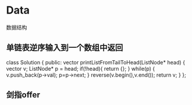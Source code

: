 # Data
数据结构

## 单链表逆序输入到一个数组中返回
class Solution {
public:
    vector<int> printListFromTailToHead(ListNode* head) {
        vector<int> v;
        ListNode* p = head;
        if(!head){
            return {};
        }
        while(p)
        {
            v.push_back(p->val);
            p=p->next;
        }
        reverse(v.begin(),v.end());
        return v;
    }
};
## 剑指offer
